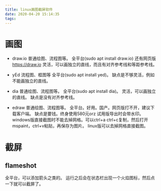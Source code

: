 ```yaml
---
title: linux画图截屏软件
date: 2020-04-20 15:14:35
tags:
---
```


# 画图
- draw.io
普通绘图、流程图等。
全平台(sudo apt install draw.io)
还有网页版<https://draw.io>
灵活，可以画独立的直线，而且有对齐参考线和等距参考线。

- yEd
流程图、框图等
全平台(sudo apt install yed)。
缺点是不够灵活，例如不能画独立的直线。

- dia
普通绘图、流程图等。
全平台(sudo apt install dia)。
灵活，可以画独立的直线。
缺点是没有对齐参考线。

- edraw
普通绘图、流程图等。
全平台。好用。国产。网页版打不开，建议下载客户端。
缺点是要钱。终身使用580元orz
试用版导出时会带水印。
windows版直接截图时不能去掉网格。可以ctrl+a ctrl+c复制，然后打开mspaint，ctrl+v粘贴，再保存为图片。
linux版可以去掉网格直接截图。

# 截屏
## flameshot
全平台，可以添加箭头之类的。
运行之后会在状态栏出现一个火焰图标，然后点一下就可以截屏了。
